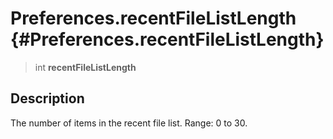 Preferences.recentFileListLength {#Preferences.recentFileListLength}
================================

> int **recentFileListLength**

Description
-----------

The number of items in the recent file list. Range: 0 to 30.
